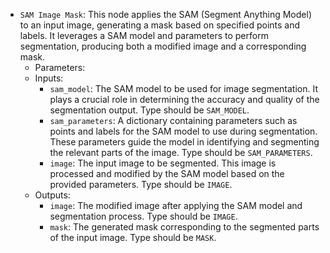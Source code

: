 - `SAM Image Mask`: This node applies the SAM (Segment Anything Model) to an input image, generating a mask based on specified points and labels. It leverages a SAM model and parameters to perform segmentation, producing both a modified image and a corresponding mask.
    - Parameters:
    - Inputs:
        - `sam_model`: The SAM model to be used for image segmentation. It plays a crucial role in determining the accuracy and quality of the segmentation output. Type should be `SAM_MODEL`.
        - `sam_parameters`: A dictionary containing parameters such as points and labels for the SAM model to use during segmentation. These parameters guide the model in identifying and segmenting the relevant parts of the image. Type should be `SAM_PARAMETERS`.
        - `image`: The input image to be segmented. This image is processed and modified by the SAM model based on the provided parameters. Type should be `IMAGE`.
    - Outputs:
        - `image`: The modified image after applying the SAM model and segmentation process. Type should be `IMAGE`.
        - `mask`: The generated mask corresponding to the segmented parts of the input image. Type should be `MASK`.
